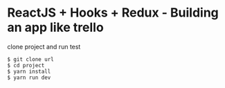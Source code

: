 # ReactJS + Hooks + Redux - Building an app like trello 

clone project and run test
```
$ git clone url
$ cd project 
$ yarn install
$ yarn run dev
```
